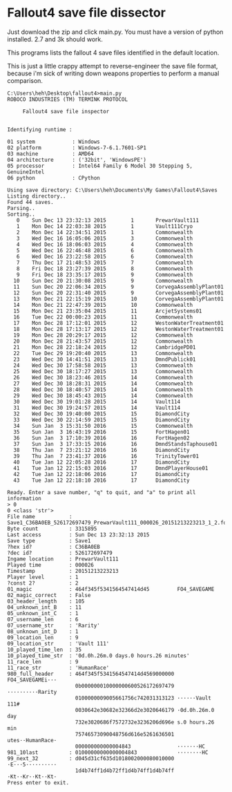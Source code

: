 # Fallout4 save file dissector

Just download the zip and click main.py. You must have a version of python installed. 2.7 and 3k should work.

This programs lists the fallout 4 save files identified in the default location.

This is just a little crappy attempt to reverse-engineer the save file format, because i'm sick of writing down weapons properties to perform a manual comparison.

    C:\Users\heh\Desktop\fallout4>main.py
    ROBOCO INDUSTRIES (TM) TERMINK PROTOCOL

         Fallout4 save file inspector


    Identifying runtime :

    01 system            : Windows
    02 platform          : Windows-7-6.1.7601-SP1
    03 machine           : AMD64
    04 architecture      : ('32bit', 'WindowsPE')
    05 processor         : Intel64 Family 6 Model 30 Stepping 5, GenuineIntel
    06 python            : CPython

    Using save directory: C:\Users\heh\Documents\My Games\Fallout4\Saves
    Listing directory..
    Found 44 saves.
    Parsing..
    Sorting..
       0    Sun Dec 13 23:32:13 2015        1       PrewarVault111
       1    Mon Dec 14 22:03:38 2015        1       Vault111Cryo
       2    Mon Dec 14 22:34:51 2015        1       Commonwealth
       3    Wed Dec 16 16:05:06 2015        3       Commonwealth
       4    Wed Dec 16 18:06:03 2015        4       Commonwealth
       5    Wed Dec 16 22:46:48 2015        6       Commonwealth
       6    Wed Dec 16 23:22:58 2015        6       Commonwealth
       7    Thu Dec 17 21:48:53 2015        7       Commonwealth
       8    Fri Dec 18 23:27:39 2015        8       Commonwealth
       9    Fri Dec 18 23:35:17 2015        9       Commonwealth
      10    Sun Dec 20 21:30:08 2015        9       Commonwealth
      11    Sun Dec 20 22:06:34 2015        9       CorvegaAssemblyPlant01
      12    Sun Dec 20 22:31:40 2015        9       CorvegaAssemblyPlant01
      13    Mon Dec 21 22:15:19 2015        10      CorvegaAssemblyPlant01
      14    Mon Dec 21 22:47:39 2015        10      Commonwealth
      15    Mon Dec 21 23:35:04 2015        11      ArcjetSystems01
      16    Tue Dec 22 00:00:23 2015        11      Commonwealth
      17    Mon Dec 28 17:12:01 2015        12      WestonWaterTreatment01
      18    Mon Dec 28 17:13:17 2015        12      WestonWaterTreatment01
      19    Mon Dec 28 20:29:17 2015        12      Commonwealth
      20    Mon Dec 28 21:43:57 2015        12      Commonwealth
      21    Mon Dec 28 22:18:24 2015        12      CambridgePD01
      22    Tue Dec 29 19:20:40 2015        13      Commonwealth
      23    Wed Dec 30 14:41:51 2015        13      DmndPublick01
      24    Wed Dec 30 17:58:58 2015        13      Commonwealth
      25    Wed Dec 30 18:17:27 2015        13      Commonwealth
      26    Wed Dec 30 18:23:46 2015        14      Commonwealth
      27    Wed Dec 30 18:28:31 2015        14      Commonwealth
      28    Wed Dec 30 18:40:57 2015        14      Commonwealth
      29    Wed Dec 30 18:45:43 2015        14      Commonwealth
      30    Wed Dec 30 19:01:28 2015        14      Vault114
      31    Wed Dec 30 19:24:57 2015        14      Vault114
      32    Wed Dec 30 19:40:00 2015        15      DiamondCity
      33    Wed Dec 30 22:14:59 2015        15      DiamondCity
      34    Sun Jan  3 15:31:50 2016        15      Commonwealth
      35    Sun Jan  3 16:43:19 2016        15      FortHagen01
      36    Sun Jan  3 17:10:39 2016        16      FortHagen02
      37    Sun Jan  3 17:33:15 2016        16      DmndStandsTaphouse01
      38    Thu Jan  7 23:21:12 2016        16      DiamondCity
      39    Thu Jan  7 23:41:37 2016        16      TrinityTower01
      40    Tue Jan 12 22:05:28 2016        17      DiamondCity
      41    Tue Jan 12 22:15:03 2016        17      DmndPlayerHouse01
      42    Tue Jan 12 22:18:06 2016        17      DiamondCity
      43    Tue Jan 12 22:18:10 2016        17      DiamondCity

    Ready. Enter a save number, "q" to quit, and "a" to print all information
    > 0
    0 <class 'str'>
    File name           : Save1_C36BA0EB_526172697479_PrewarVault111_000026_20151213223213_1_2.fos
    Byte count          : 3315895
    Last access         : Sun Dec 13 23:32:13 2015
    Save type           : Save1
    ?hex id?            : C36BA0EB
    ?dec id?            : 526172697479
    Ingame location     : PrewarVault111
    Played time         : 000026
    Timestamp           : 20151213223213
    Player level        : 1
    ?const 2?           : 2
    01_magic            : 464f345f5341564547414d45         FO4_SAVEGAME
    02_magic_correct    : False
    03_header_length    : 105
    04_unknown_int_B    : 11
    05_unknown_int_C    : 1
    07_username_len     : 6
    07_username_str     : 'Rarity'
    08_unknown_int_D    : 1
    09_location_len     : 9
    09_location_str     : 'Vault 111'
    10_played_time_len  : 35
    10_played_time_str  : '0d.0h.26m.0 days.0 hours.26 minutes'
    11_race_len         : 9
    11_race_str         : 'HumanRace'
    980_full_header     : 464f345f5341564547414d4569000000 FO4_SAVEGAMEi···
                          0b000000010000000600526172697479 ··········Rarity
                          0100000009005661756c742031313123 ······Vault 111#
                          0030642e30682e32366d2e3020646179 ·0d.0h.26m.0 day
                          732e3020686f7572732e3236206d696e s.0 hours.26 min
                          75746573090048756d616e5261636501 utes··HumanRace·
                          000000000000004843               ·······HC
    981_10last          : 01000000000000004843             ········HC
    99_next_32          : d045d31cf635d1018002000080010000 ·E···5··········
                          1d4b74ff1d4b72ff1d4b74ff1d4b74ff ·Kt··Kr··Kt··Kt·
    Press enter to exit.
